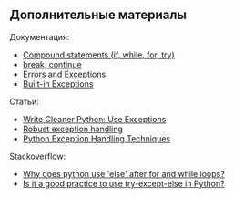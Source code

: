 ## Дополнительные материалы

Документация:

* [Compound statements (if, while, for, try)](https://docs.python.org/3/reference/compound_stmts.html)
* [break, continue](https://docs.python.org/3/tutorial/controlflow.html#break-and-continue-statements-and-else-clauses-on-loops)
* [Errors and Exceptions](https://docs.python.org/3.6/tutorial/errors.html)
* [Built-in Exceptions](https://docs.python.org/3.6/library/exceptions.html)

Статьи:

* [Write Cleaner Python: Use Exceptions](https://jeffknupp.com/blog/2013/02/06/write-cleaner-python-use-exceptions/)
* [Robust exception handling](http://eli.thegreenplace.net/2008/08/21/robust-exception-handling/)
* [Python Exception Handling Techniques](https://doughellmann.com/blog/2009/06/19/python-exception-handling-techniques/)

Stackoverflow:

* [Why does python use 'else' after for and while loops?](https://stackoverflow.com/questions/9979970/why-does-python-use-else-after-for-and-while-loops)
* [Is it a good practice to use try-except-else in Python?](https://stackoverflow.com/questions/16138232/is-it-a-good-practice-to-use-try-except-else-in-python)

